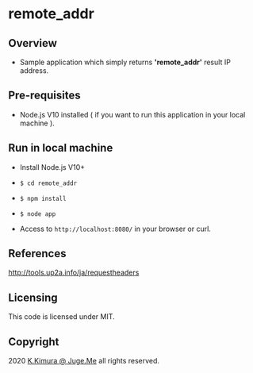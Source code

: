# remote_addr

## Overview

- Sample application which simply returns **'remote_addr'** result IP address.


## Pre-requisites

- Node.js V10 installed ( if you want to run this application in your local machine ).


## Run in local machine

- Install Node.js V10+

- `$ cd remote_addr`

- `$ npm install`

- `$ node app`

- Access to `http://localhost:8080/` in your browser or curl.


## References

http://tools.up2a.info/ja/requestheaders


## Licensing

This code is licensed under MIT.


## Copyright

2020 [K.Kimura @ Juge.Me](https://github.com/dotnsf) all rights reserved.

